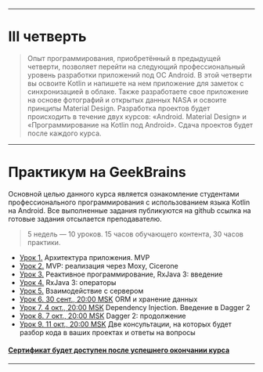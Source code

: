 ___

# III четверть
> Опыт программирования, приобретённый в предыдущей четверти, позволяет перейти на следующий профессиональный уровень разработки приложений под ОС Android. В этой четверти вы освоите Kotlin и напишете на нем приложение для заметок с синхронизацией в облаке. Также разработаете свое приложение на основе фотографий и открытых данных NASA и освоите принципы Material Design. Разработка проектов будет происходить в течение двух курсов: «Android. Material Design» и «Программирование на Kotlin под Android». Сдача проектов будет после каждого курса.

___

# Практикум на GeekBrains
Основной целью данного курса является ознакомление студентами профессионального программирования с использованием языка Kotlin на Android.
Все выполненные задания публикуются на github ссылка на готовые задания отсылается преподавателю.

> 5 недель — 10 уроков. 15 часов обучающего контента, 30 часов практики.

* [Урок 1.](https://github.com/zurbaevi/android-popular-libraries/pull/1) Архитектура приложения. MVP
* [Урок 2.](https://github.com/zurbaevi/android-popular-libraries/pull/2) MVP: реализация через Moxy, Cicerone
* [Урок 3.](https://github.com/zurbaevi/android-popular-libraries/pull/3) Реактивное программирование, RxJava 3: введение
* [Урок 4.](https://github.com/zurbaevi/android-popular-libraries/pull/4) RxJava 3: операторы
* [Урок 5.](https://github.com/zurbaevi/android-popular-libraries/pull/5) Взаимодействие с сервером
* [Урок 6. 30 сент., 20:00 MSK]() ORM и хранение данных
* [Урок 7. 4 окт., 20:00 MSK]() Dependency Injection. Введение в Dagger 2
* [Урок 8. 7 окт., 20:00 MSK]() Dagger 2: продолжение
* [Урок 9. 11 окт., 20:00 MSK]() Две консультации, на которых будет разбор кода в ваших проектах и ответы на вопросы
#### [Сертификат будет доступен после успешнего окончании курса]()

____
